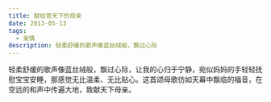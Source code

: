 ```yaml
---
title: 献给普天下的母亲
date: 2013-05-13
tags:
  - 亲情
description: 轻柔舒缓的歌声像蓝丝绒般，飘过心际
---
```


轻柔舒缓的歌声像蓝丝绒般，飘过心际，让我的心归于宁静，宛似妈妈的手轻轻抚慰宝宝安睡，那感觉无比温柔、无比贴心。这首颂母歌彷如天幕中飘临的福音，在空远的和声中传遍大地，致献天下母亲。